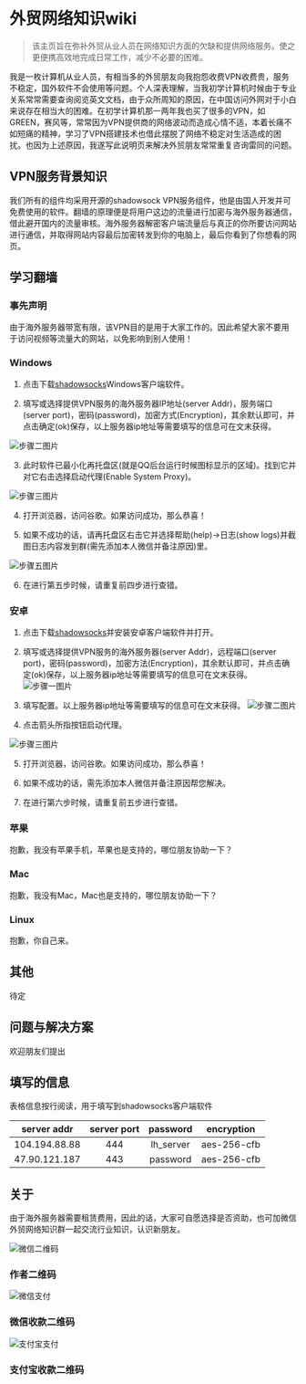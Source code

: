#  外贸网络知识wiki

>该主页旨在弥补外贸从业人员在网络知识方面的欠缺和提供网络服务。使之更便携高效地完成日常工作，减少不必要的困难。


我是一枚计算机从业人员，有相当多的外贸朋友向我抱怨收费VPN收费贵，服务不稳定，国外软件不会使用等问题。个人深表理解，当我初学计算机时候由于专业关系常常需要查询阅览英文文档，由于众所周知的原因，在中国访问外网对于小白来说存在相当大的困难。在初学计算机那一两年我也买了很多的VPN，如GREEN，赛风等，常常因为VPN提供商的网络波动而造成心情不适，本着长痛不如短痛的精神，学习了VPN搭建技术也借此摆脱了网络不稳定对生活造成的困扰。也因为上述原因，我遂写此说明页来解决外贸朋友常常重复咨询雷同的问题。

## VPN服务背景知识
我们所有的组件均采用开源的shadowsock VPN服务组件，他是由国人开发并可免费使用的软件。翻墙的原理便是将用户这边的流量进行加密与海外服务器通信，借此避开国内的流量审核。海外服务器解密客户端流量后与真正的你所要访问网站进行通信，并取得网站内容最后加密转发到你的电脑上，最后你看到了你想看的网页。

## 学习翻墙

### 事先声明

由于海外服务器带宽有限，该VPN目的是用于大家工作的。因此希望大家不要用于访问视频等流量大的网站，以免影响到别人使用！
### Windows
1. 点击下载[shadowsocks](https://pan.baidu.com/s/1hyBZQPvoxRIJwQ_lJ-zTpw)Windows客户端软件。

2. 填写或选择提供VPN服务的海外服务器IP地址(server Addr)，服务端口(server port)，密码(password)，加密方式(Encryption)，其余默认即可，并点击确定(ok)保存，以上服务器ip地址等需要填写的信息可在文末获得。

![步骤二图片](/img/win/s2.png)

3. 此时软件已最小化再托盘区(就是QQ后台运行时候图标显示的区域)。找到它并对它右击选择启动代理(Enable System Proxy)。

![步骤三图片](/img/win/s3.png)

4. 打开浏览器，访问谷歌。如果访问成功，那么恭喜！

5. 如果不成功的话，请再托盘区右击它并选择帮助(help)->日志(show logs)并截图日志内容发到群(需先添加本人微信并备注原因)里。

![步骤五图片](/img/win/s5.png)

6. 在进行第五步时候，请重复前四步进行查错。

### 安卓
1. 点击下载[shadowsocks](https://pan.baidu.com/s/1uec9bM7d_IKJyTnTj3k2lQ)并安装安卓客户端软件并打开。

2. 填写或选择提供VPN服务的海外服务器(server Addr)，远程端口(server port)，密码(password)，加密方法(Encryption)，其余默认即可，并点击确定(ok)保存，以上服务器ip地址等需要填写的信息可在文末获得。
![步骤一图片](/img/android/s1.jpg)

3. 填写配置。以上服务器ip地址等需要填写的信息可在文末获得。
![步骤二图片](/img/android/s2.jpg)

4. 点击箭头所指按钮启动代理。

![步骤三图片](/img/android/s3.jpg)

5. 打开浏览器，访问谷歌。如果访问成功，那么恭喜！

6. 如果不成功的话，需先添加本人微信并备注原因帮您解决。

7. 在进行第六步时候，请重复前五步进行查错。

### 苹果

抱歉，我没有苹果手机，苹果也是支持的，哪位朋友协助一下？

### Mac

抱歉，我没有Mac，Mac也是支持的，哪位朋友协助一下？

### Linux
抱歉，你自己来。

## 其他
待定

## 问题与解决方案
欢迎朋友们提出

## 填写的信息
表格信息按行阅读，用于填写到shadowsocks客户端软件

| server addr | server port | password | encryption |
| :------:    | :-------:   | :-------: | :-------: |
| 104.194.88.88 | 444       | lh_server | aes-256-cfb |
| 47.90.121.187 | 443      | password | aes-256-cfb |



## 关于
由于海外服务器需要租赁费用，因此的话，大家可自愿选择是否资助，也可加微信外贸网络知识群一起交流行业知识，认识新朋友。

![微信二维码](/img/user/me.jpg)  

### 作者二维码

![微信支付](/img/pay/wechat.png) 

### 微信收款二维码     

![支付宝支付](/img/pay/alipay.png)

### 支付宝收款二维码
